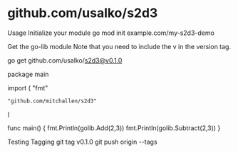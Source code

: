 # github.com/usalko/s2d3

Usage
Initialize your module
go mod init example.com/my-s2d3-demo

Get the go-lib module
Note that you need to include the v in the version tag.

go get github.com/usalko/s2d3@v0.1.0

package main

import (
    "fmt"

    "github.com/mitchallen/s2d3"
)

func main() {
    fmt.Println(golib.Add(2,3))
    fmt.Println(golib.Subtract(2,3))
}

Testing
Tagging
git tag v0.1.0
git push origin --tags
